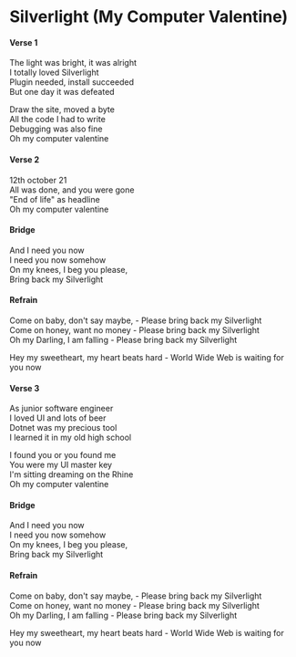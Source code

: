 # Silverlight (My Computer Valentine)

#### Verse 1

The light was bright, it was alright  
I totally loved Silverlight  
Plugin needed, install succeeded  
But one day it was defeated  

Draw the site, moved a byte  
All the code I had to write  
Debugging was also fine  
Oh my computer valentine  

#### Verse 2

12th october 21  
All was done, and you were gone  
"End of life" as headline  
Oh my computer valentine  

#### Bridge

And I need you now  
I need you now somehow  
On my knees, I beg you please,  
Bring back my Silverlight  

#### Refrain

Come on baby, don't say maybe, - Please bring back my Silverlight  
Come on honey, want no money - Please bring back my Silverlight  
Oh my Darling, I am falling - Please bring back my Silverlight  

Hey my sweetheart, my heart beats hard - World Wide Web is waiting for you now  

#### Verse 3

As junior software engineer  
I loved UI and lots of beer  
Dotnet was my precious tool  
I learned it in my old high school  

I found you or you found me  
You were my UI master key  
I'm sitting dreaming on the Rhine  
Oh my computer valentine  

#### Bridge

And I need you now  
I need you now somehow  
On my knees, I beg you please,  
Bring back my Silverlight  

#### Refrain

Come on baby, don't say maybe, - Please bring back my Silverlight  
Come on honey, want no money - Please bring back my Silverlight  
Oh my Darling, I am falling - Please bring back my Silverlight  

Hey my sweetheart, my heart beats hard - World Wide Web is waiting for you now  

